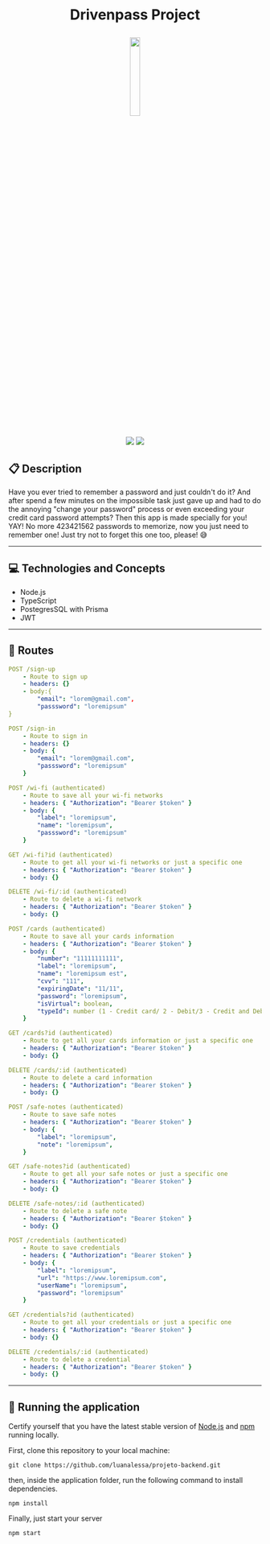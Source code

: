 # <p align = "center"> Drivenpass Project </p>

<p align="center">
   <img width="20%" src="https://notion-emojis.s3-us-west-2.amazonaws.com/prod/svg-twitter/1f512.svg"/>
</p>

<p align = "center">
   <img src="https://img.shields.io/badge/author-Guilherme_Barros-4dae71?style=flat-square" />
   <img src="https://img.shields.io/github/languages/count/GuilhermeCRB/drivenpass-back?color=4dae71&style=flat-square" />
</p>


##  :clipboard: Description

Have you ever tried to remember a password and just couldn't do it? And after spend a few minutes on the impossible task just gave up and had to do the annoying "change your password" process or even exceeding your credit card password attempts? Then this app is made specially for you! YAY!
No more 423421562 passwords to memorize, now you just need to remember one! Just try not to forget this one too, please! :sweat_smile:

***

## :computer:	 Technologies and Concepts

- Node.js
- TypeScript
- PostegresSQL with Prisma
- JWT

***

## :rocket: Routes

```yml
POST /sign-up
    - Route to sign up
    - headers: {}
    - body:{
        "email": "lorem@gmail.com",
        "passsword": "loremipsum"
}
```
    
```yml 
POST /sign-in
    - Route to sign in
    - headers: {}
    - body: {
        "email": "lorem@gmail.com",
        "passsword": "loremipsum"
    }
```
    
```yml 
POST /wi-fi (authenticated)
    - Route to save all your wi-fi networks
    - headers: { "Authorization": "Bearer $token" }
    - body: {
        "label": "loremipsum",
        "name": "loremipsum",
        "passsword": "loremipsum"
    }
```

```yml
GET /wi-fi?id (authenticated)
    - Route to get all your wi-fi networks or just a specific one
    - headers: { "Authorization": "Bearer $token" }
    - body: {}
``` 

```yml
DELETE /wi-fi/:id (authenticated)
    - Route to delete a wi-fi network
    - headers: { "Authorization": "Bearer $token" }
    - body: {}
```

```yml 
POST /cards (authenticated)
    - Route to save all your cards information
    - headers: { "Authorization": "Bearer $token" }
    - body: {
        "number": "11111111111",
        "label": "loremipsum",
        "name": "loremipsum est",
        "cvv": "111",
        "expiringDate": "11/11",
        "password": "loremipsum",
        "isVirtual": boolean,
        "typeId": number (1 - Credit card/ 2 - Debit/3 - Credit and Debit card)
    }
```

```yml
GET /cards?id (authenticated)
    - Route to get all your cards information or just a specific one
    - headers: { "Authorization": "Bearer $token" }
    - body: {}
``` 

```yml
DELETE /cards/:id (authenticated)
    - Route to delete a card information
    - headers: { "Authorization": "Bearer $token" }
    - body: {}
```

```yml 
POST /safe-notes (authenticated)
    - Route to save safe notes
    - headers: { "Authorization": "Bearer $token" }
    - body: {
        "label": "loremipsum",
        "note": "loremipsum",
    }
```

```yml
GET /safe-notes?id (authenticated)
    - Route to get all your safe notes or just a specific one
    - headers: { "Authorization": "Bearer $token" }
    - body: {}
``` 

```yml
DELETE /safe-notes/:id (authenticated)
    - Route to delete a safe note
    - headers: { "Authorization": "Bearer $token" }
    - body: {}
```

```yml 
POST /credentials (authenticated)
    - Route to save credentials
    - headers: { "Authorization": "Bearer $token" }
    - body: {
        "label": "loremipsum",
        "url": "https://www.loremipsum.com",
        "userName": "loremipsum",
        "password": "loremipsum"
    }
```

```yml
GET /credentials?id (authenticated)
    - Route to get all your credentials or just a specific one
    - headers: { "Authorization": "Bearer $token" }
    - body: {}
``` 

```yml
DELETE /credentials/:id (authenticated)
    - Route to delete a credential
    - headers: { "Authorization": "Bearer $token" }
    - body: {}
```
***

## 🏁 Running the application

Certify yourself that you have the latest stable version of [Node.js](https://nodejs.org/en/download/) and [npm](https://www.npmjs.com/) running locally.

First, clone this repository to your local machine:

```
git clone https://github.com/luanalessa/projeto-backend.git
```

then, inside the application folder, run the following command to install dependencies.

```
npm install
```

Finally, just start your server
```
npm start
```
